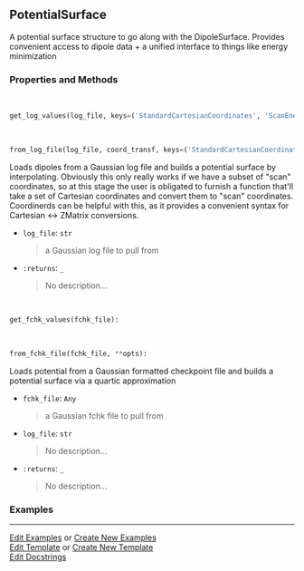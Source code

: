 ## <a id="Psience.Data.Surfaces.PotentialSurface">PotentialSurface</a>
A potential surface structure to go along with the DipoleSurface.
Provides convenient access to dipole data + a unified interface to things like energy minimization

### Properties and Methods
<a id="Psience.Data.Surfaces.PotentialSurface.get_log_values" class="docs-object-method">&nbsp;</a>
```python
get_log_values(log_file, keys=('StandardCartesianCoordinates', 'ScanEnergies')): 
```

<a id="Psience.Data.Surfaces.PotentialSurface.from_log_file" class="docs-object-method">&nbsp;</a>
```python
from_log_file(log_file, coord_transf, keys=('StandardCartesianCoordinates', 'ScanEnergies'), tol=0.001, **opts): 
```
Loads dipoles from a Gaussian log file and builds a potential surface by interpolating.
        Obviously this only really works if we have a subset of "scan" coordinates, so at this stage the user is obligated
        to furnish a function that'll take a set of Cartesian coordinates and convert them to "scan" coordinates.
        Coordinerds can be helpful with this, as it provides a convenient syntax for Cartesian <-> ZMatrix conversions.
- `log_file`: `str`
    >a Gaussian log file to pull from
- `:returns`: `_`
    >No description...

<a id="Psience.Data.Surfaces.PotentialSurface.get_fchk_values" class="docs-object-method">&nbsp;</a>
```python
get_fchk_values(fchk_file): 
```

<a id="Psience.Data.Surfaces.PotentialSurface.from_fchk_file" class="docs-object-method">&nbsp;</a>
```python
from_fchk_file(fchk_file, **opts): 
```
Loads potential from a Gaussian formatted checkpoint file and builds a potential surface via a quartic approximation
- `fchk_file`: `Any`
    >a Gaussian fchk file to pull from
- `log_file`: `str`
    >No description...
- `:returns`: `_`
    >No description...

### Examples




___

[Edit Examples](https://github.com/McCoyGroup/Psience/edit/edit/ci/examples/ci/docs/Psience/Data/Surfaces/PotentialSurface.md) or 
[Create New Examples](https://github.com/McCoyGroup/Psience/new/edit/?filename=ci/examples/ci/docs/Psience/Data/Surfaces/PotentialSurface.md) <br/>
[Edit Template](https://github.com/McCoyGroup/Psience/edit/edit/ci/docs/ci/docs/Psience/Data/Surfaces/PotentialSurface.md) or 
[Create New Template](https://github.com/McCoyGroup/Psience/new/edit/?filename=ci/docs/templates/ci/docs/Psience/Data/Surfaces/PotentialSurface.md) <br/>
[Edit Docstrings](https://github.com/McCoyGroup/Psience/edit/edit/Psience/Data/Surfaces.py?message=Update%20Docs)
